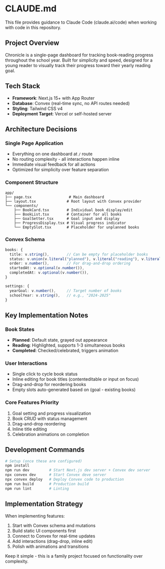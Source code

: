 # CLAUDE.md

This file provides guidance to Claude Code (claude.ai/code) when working with code in this repository.

## Project Overview

Chronicle is a single-page dashboard for tracking book-reading progress throughout the school year. Built for simplicity and speed, designed for a young reader to visually track their progress toward their yearly reading goal.

## Tech Stack

- **Framework**: Next.js 15+ with App Router
- **Database**: Convex (real-time sync, no API routes needed)
- **Styling**: Tailwind CSS v4
- **Deployment Target**: Vercel or self-hosted server

## Architecture Decisions

### Single Page Application
- Everything on one dashboard at `/` route
- No routing complexity - all interactions happen inline
- Immediate visual feedback for all actions
- Optimized for simplicity over feature separation

### Component Structure
```
app/
├── page.tsx                 # Main dashboard
├── layout.tsx              # Root layout with Convex provider
└── components/
    ├── BookCard.tsx        # Individual book display/edit
    ├── BookList.tsx        # Container for all books
    ├── GoalSetter.tsx      # Goal input and display
    ├── ProgressDisplay.tsx # Visual progress indicator
    └── EmptySlot.tsx       # Placeholder for unplanned books
```

### Convex Schema
```typescript
books: {
  title: v.string(),        // Can be empty for placeholder books
  status: v.union(v.literal("planned"), v.literal("reading"), v.literal("completed")),
  order: v.number(),        // For drag-and-drop ordering
  startedAt: v.optional(v.number()),
  completedAt: v.optional(v.number()),
}

settings: {
  yearGoal: v.number(),     // Target number of books
  schoolYear: v.string(),   // e.g., "2024-2025"
}
```

## Key Implementation Notes

### Book States
- **Planned**: Default state, grayed out appearance
- **Reading**: Highlighted, supports 1-3 simultaneous books
- **Completed**: Checked/celebrated, triggers animation

### User Interactions
- Single click to cycle book status
- Inline editing for book titles (contenteditable or input on focus)
- Drag-and-drop for reordering books
- Empty slots auto-generated based on (goal - existing books)

### Core Features Priority
1. Goal setting and progress visualization
2. Book CRUD with status management
3. Drag-and-drop reordering
4. Inline title editing
5. Celebration animations on completion

## Development Commands

```bash
# Setup (once these are configured)
npm install
npm run dev         # Start Next.js dev server + Convex dev server
npx convex dev      # Start Convex deve server
npx convex deploy   # Deploy Convex code to production 
npm run build       # Production build
npm run lint        # Linting
```

## Implementation Strategy

When implementing features:
1. Start with Convex schema and mutations
2. Build static UI components first
3. Connect to Convex for real-time updates
4. Add interactions (drag-drop, inline edit)
5. Polish with animations and transitions

Keep it simple - this is a family project focused on functionality over complexity.